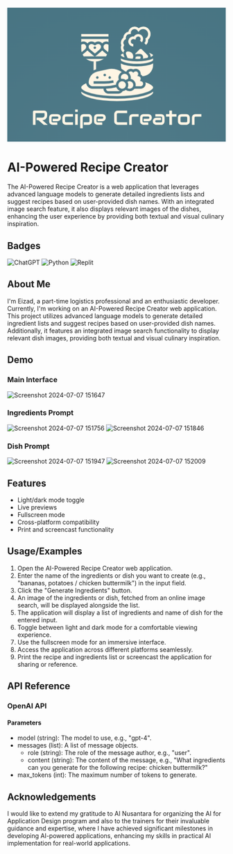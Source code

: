 ![Recipe creator.png](https://github.com/EizadRashid/AI-Powered-Recipe-Creator/blob/main/Recipe%20creator.png)
# AI-Powered Recipe Creator

The AI-Powered Recipe Creator is a web application that leverages advanced language models to generate detailed ingredients lists and suggest recipes based on user-provided dish names. With an integrated image search feature, it also displays relevant images of the dishes, enhancing the user experience by providing both textual and visual culinary inspiration.

## Badges

![ChatGPT](https://img.shields.io/badge/chatGPT-74aa9c?style=for-the-badge&logo=openai&logoColor=white)
![Python](https://img.shields.io/badge/python-3670A0?style=for-the-badge&logo=python&logoColor=ffdd54)
![Replit](https://img.shields.io/badge/Replit-DD1200?style=for-the-badge&logo=Replit&logoColor=white)



## About Me
I'm Eizad, a part-time logistics professional and an enthusiastic developer. Currently, I'm working on an AI-Powered Recipe Creator web application. This project utilizes advanced language models to generate detailed ingredient lists and suggest recipes based on user-provided dish names. Additionally, it features an integrated image search functionality to display relevant dish images, providing both textual and visual culinary inspiration.


## Demo
### Main Interface
![Screenshot 2024-07-07 151647](https://github.com/EizadRashid/AI-Powered-Recipe-Creator/assets/174173959/7555a938-7f59-40db-9cef-26bd488c6b9b)

### Ingredients Prompt
![Screenshot 2024-07-07 151756](https://github.com/EizadRashid/AI-Powered-Recipe-Creator/assets/174173959/d8774764-784f-4815-8232-0673bd916b17)
![Screenshot 2024-07-07 151846](https://github.com/EizadRashid/AI-Powered-Recipe-Creator/assets/174173959/ef9dd822-6e09-42cc-9241-0a3436750f84)

### Dish Prompt
![Screenshot 2024-07-07 151947](https://github.com/EizadRashid/AI-Powered-Recipe-Creator/assets/174173959/89f74986-7464-47b4-9f16-01a5d47c016d)
![Screenshot 2024-07-07 152009](https://github.com/EizadRashid/AI-Powered-Recipe-Creator/assets/174173959/37da4477-b47f-45e8-956b-3cc26da68fb4)









## Features

+ Light/dark mode toggle
+ Live previews
+ Fullscreen mode
+ Cross-platform compatibility
+ Print and screencast functionality


## Usage/Examples

1. Open the AI-Powered Recipe Creator web application.
2. Enter the name of the ingredients or dish you want to create (e.g., "bananas, potatoes / chicken buttermilk") in the input field.
3. Click the "Generate Ingredients" button.
4. An image of the ingredients or dish, fetched from an online image search, will be displayed alongside the list.
5. The application will display a list of ingredients and name of dish for the entered input.
6. Toggle between light and dark mode for a comfortable viewing experience.
7. Use the fullscreen mode for an immersive interface.
8. Access the application across different platforms seamlessly.
9. Print the recipe and ingredients list or screencast the application for sharing or reference.


## API Reference

### OpenAI API
#### Parameters
- model (string): The model to use, e.g., "gpt-4".
- messages (list): A list of message objects.
  - role (string): The role of the message author, e.g., "user".
  - content (string): The content of the message, e.g., "What ingredients can you generate for the following recipe: chicken buttermilk?"
- max_tokens (int): The maximum number of tokens to generate.


## Acknowledgements

I would like to extend my gratitude to AI Nusantara for organizing the AI for Application Design program and also to the trainers for their invaluable guidance and expertise, where I have achieved significant milestones in developing AI-powered applications, enhancing my skills in practical AI implementation for real-world applications.
